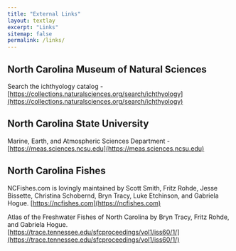 ```yaml
---
title: "External Links"
layout: textlay
excerpt: "Links"
sitemap: false
permalink: /links/
---
```


## North Carolina Museum of Natural Sciences

Search the ichthyology catalog - [https://collections.naturalsciences.org/search/ichthyology](https://collections.naturalsciences.org/search/ichthyology)


## North Carolina State University

Marine, Earth, and Atmospheric Sciences Department - [https://meas.sciences.ncsu.edu](https://meas.sciences.ncsu.edu)


## North Carolina Fishes

NCFishes.com is lovingly maintained by Scott Smith, Fritz Rohde, Jesse Bissette, Christina Schobernd, Bryn Tracy, Luke Etchinson, and Gabriela Hogue. [https://ncfishes.com](https://ncfishes.com)

Atlas of the Freshwater Fishes of North Carolina by Bryn Tracy, Fritz Rohde, and Gabriela Hogue. [https://trace.tennessee.edu/sfcproceedings/vol1/iss60/1/](https://trace.tennessee.edu/sfcproceedings/vol1/iss60/1/)